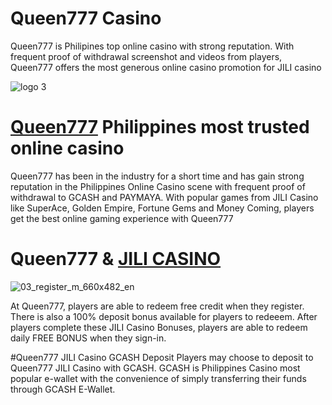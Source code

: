 # Queen777 Casino
Queen777 is Philipines top online casino with strong reputation. With frequent proof of withdrawal screenshot and videos from players, Queen777 offers the most generous online casino promotion for JILI casino

![logo 3](https://github.com/queen777-jili-casino/Queen777casino/assets/141820939/e698a573-5166-4979-9f21-9b7a72753c77)

# [Queen777](https://www.queen777.com "Queen777") Philippines most trusted online casino
Queen777 has been in the industry for a short time and has gain strong reputation in the Philippines Online Casino scene with frequent proof of withdrawal to GCASH and PAYMAYA. With popular games from JILI Casino like SuperAce, Golden Empire, Fortune Gems and Money Coming, players get the best online gaming experience with Queen777

# Queen777 & [JILI CASINO](https://www.jilicasino.xyz "JILI Casino Welcome Bonus")
![03_register_m_660x482_en](https://github.com/queen777-jili-casino/Queen777casino/assets/141820939/b6277baa-34da-48f2-9a8f-370df7931359)

At Queen777, players are able to redeem free credit when they register. There is also a 100% deposit bonus available for players to redeeem. After players complete these JILI Casino Bonuses, players are able to redeem daily FREE BONUS when they sign-in.

#Queen777 JILI Casino GCASH Deposit
Players may choose to deposit to Queen777 JILI Casino with GCASH. GCASH is Philippines Casino most popular e-wallet with the convenience of simply transferring their funds through GCASH E-Wallet.
